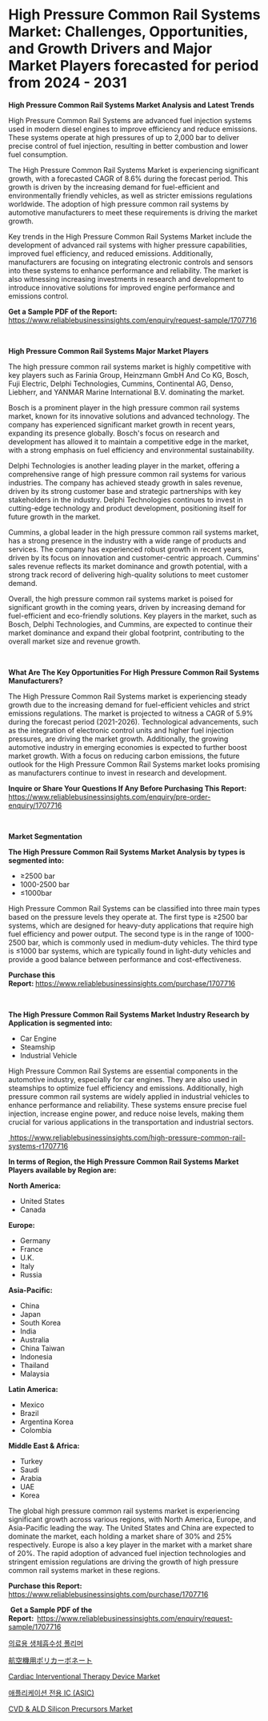 <p><h1>High Pressure Common Rail Systems Market: Challenges, Opportunities, and Growth Drivers and Major Market Players forecasted for period from 2024 - 2031</h1></p><p><strong>High Pressure Common Rail Systems Market Analysis and Latest Trends</strong></p>
<p><p>High Pressure Common Rail Systems are advanced fuel injection systems used in modern diesel engines to improve efficiency and reduce emissions. These systems operate at high pressures of up to 2,000 bar to deliver precise control of fuel injection, resulting in better combustion and lower fuel consumption.</p><p>The High Pressure Common Rail Systems Market is experiencing significant growth, with a forecasted CAGR of 8.6% during the forecast period. This growth is driven by the increasing demand for fuel-efficient and environmentally friendly vehicles, as well as stricter emissions regulations worldwide. The adoption of high pressure common rail systems by automotive manufacturers to meet these requirements is driving the market growth.</p><p>Key trends in the High Pressure Common Rail Systems Market include the development of advanced rail systems with higher pressure capabilities, improved fuel efficiency, and reduced emissions. Additionally, manufacturers are focusing on integrating electronic controls and sensors into these systems to enhance performance and reliability. The market is also witnessing increasing investments in research and development to introduce innovative solutions for improved engine performance and emissions control.</p></p>
<p><strong>Get a Sample PDF of the Report:&nbsp;</strong> <a href="https://www.reliablebusinessinsights.com/enquiry/request-sample/1707716">https://www.reliablebusinessinsights.com/enquiry/request-sample/1707716</a></p>
<p>&nbsp;</p>
<p><strong>High Pressure Common Rail Systems Major Market Players</strong></p>
<p><p>The high pressure common rail systems market is highly competitive with key players such as Farinia Group, Heinzmann GmbH And Co KG, Bosch, Fuji Electric, Delphi Technologies, Cummins, Continental AG, Denso, Liebherr, and YANMAR Marine International B.V. dominating the market.</p><p>Bosch is a prominent player in the high pressure common rail systems market, known for its innovative solutions and advanced technology. The company has experienced significant market growth in recent years, expanding its presence globally. Bosch's focus on research and development has allowed it to maintain a competitive edge in the market, with a strong emphasis on fuel efficiency and environmental sustainability.</p><p>Delphi Technologies is another leading player in the market, offering a comprehensive range of high pressure common rail systems for various industries. The company has achieved steady growth in sales revenue, driven by its strong customer base and strategic partnerships with key stakeholders in the industry. Delphi Technologies continues to invest in cutting-edge technology and product development, positioning itself for future growth in the market.</p><p>Cummins, a global leader in the high pressure common rail systems market, has a strong presence in the industry with a wide range of products and services. The company has experienced robust growth in recent years, driven by its focus on innovation and customer-centric approach. Cummins' sales revenue reflects its market dominance and growth potential, with a strong track record of delivering high-quality solutions to meet customer demand.</p><p>Overall, the high pressure common rail systems market is poised for significant growth in the coming years, driven by increasing demand for fuel-efficient and eco-friendly solutions. Key players in the market, such as Bosch, Delphi Technologies, and Cummins, are expected to continue their market dominance and expand their global footprint, contributing to the overall market size and revenue growth.</p></p>
<p>&nbsp;</p>
<p><strong>What Are The Key Opportunities For High Pressure Common Rail Systems Manufacturers?</strong></p>
<p><p>The High Pressure Common Rail Systems market is experiencing steady growth due to the increasing demand for fuel-efficient vehicles and strict emissions regulations. The market is projected to witness a CAGR of 5.9% during the forecast period (2021-2026). Technological advancements, such as the integration of electronic control units and higher fuel injection pressures, are driving the market growth. Additionally, the growing automotive industry in emerging economies is expected to further boost market growth. With a focus on reducing carbon emissions, the future outlook for the High Pressure Common Rail Systems market looks promising as manufacturers continue to invest in research and development.</p></p>
<p><strong>Inquire or Share Your Questions If Any Before Purchasing This Report:</strong> <a href="https://www.reliablebusinessinsights.com/enquiry/pre-order-enquiry/1707716">https://www.reliablebusinessinsights.com/enquiry/pre-order-enquiry/1707716</a></p>
<p>&nbsp;</p>
<p><strong>Market Segmentation</strong></p>
<p><strong>The High Pressure Common Rail Systems Market Analysis by types is segmented into:</strong></p>
<p><ul><li>≥2500 bar</li><li>1000-2500 bar</li><li>≤1000bar</li></ul></p>
<p><p>High Pressure Common Rail Systems can be classified into three main types based on the pressure levels they operate at. The first type is ≥2500 bar systems, which are designed for heavy-duty applications that require high fuel efficiency and power output. The second type is in the range of 1000-2500 bar, which is commonly used in medium-duty vehicles. The third type is ≤1000 bar systems, which are typically found in light-duty vehicles and provide a good balance between performance and cost-effectiveness.</p></p>
<p><strong>Purchase this Report:&nbsp;</strong><a href="https://www.reliablebusinessinsights.com/purchase/1707716">https://www.reliablebusinessinsights.com/purchase/1707716</a></p>
<p>&nbsp;</p>
<p><strong>The High Pressure Common Rail Systems Market Industry Research by Application is segmented into:</strong></p>
<p><ul><li>Car Engine</li><li>Steamship</li><li>Industrial Vehicle</li></ul></p>
<p><p>High Pressure Common Rail Systems are essential components in the automotive industry, especially for car engines. They are also used in steamships to optimize fuel efficiency and emissions. Additionally, high pressure common rail systems are widely applied in industrial vehicles to enhance performance and reliability. These systems ensure precise fuel injection, increase engine power, and reduce noise levels, making them crucial for various applications in the transportation and industrial sectors.</p></p>
<p><a href="https://www.reliablebusinessinsights.com/high-pressure-common-rail-systems-r1707716">&nbsp;https://www.reliablebusinessinsights.com/high-pressure-common-rail-systems-r1707716</a></p>
<p><strong>In terms of Region, the High Pressure Common Rail Systems Market Players available by Region are:</strong></p>
<p>
    <p> <strong> North America: </strong>
        <ul>
            <li>United States</li>
            <li>Canada</li>
        </ul>
        </p> 
    <p> <strong> Europe: </strong>
        <ul>
            <li>Germany</li>
            <li>France</li>
            <li>U.K.</li>
            <li>Italy</li>
            <li>Russia</li>
        </ul>
        </p> 
    <p> <strong> Asia-Pacific: </strong>
        <ul>
            <li>China</li>
            <li>Japan</li>
            <li>South Korea</li>
            <li>India</li>
            <li>Australia</li>
            <li>China Taiwan</li>
            <li>Indonesia</li>
            <li>Thailand</li>
            <li>Malaysia</li>
        </ul>
        </p> 
    <p> <strong> Latin America: </strong>
        <ul>
            <li>Mexico</li>
            <li>Brazil</li>
            <li>Argentina Korea</li>
            <li>Colombia</li>
        </ul>
        </p> 
    <p> <strong> Middle East & Africa: </strong>
        <ul>
            <li>Turkey</li>
            <li>Saudi</li>
            <li>Arabia</li>
            <li>UAE</li>
            <li>Korea</li>
        </ul>
    </p>
    </p>
<p><p>The global high pressure common rail systems market is experiencing significant growth across various regions, with North America, Europe, and Asia-Pacific leading the way. The United States and China are expected to dominate the market, each holding a market share of 30% and 25% respectively. Europe is also a key player in the market with a market share of 20%. The rapid adoption of advanced fuel injection technologies and stringent emission regulations are driving the growth of high pressure common rail systems market in these regions.</p></p>
<p><strong>Purchase this Report: </strong><a href="https://www.reliablebusinessinsights.com/purchase/1707716">https://www.reliablebusinessinsights.com/purchase/1707716</a></p>
<p>&nbsp;<strong>Get a Sample PDF of the Report:&nbsp;&nbsp;</strong><a href="https://www.reliablebusinessinsights.com/enquiry/request-sample/1707716">https://www.reliablebusinessinsights.com/enquiry/request-sample/1707716</a></p>
<p><strong></strong></p>
<p><p><a href="https://medium.com/@allanchulist567567jdf/%EC%9D%98%EB%A3%8C%EC%9A%A9-%EC%83%9D%EB%B6%84%ED%95%B4%EC%84%B1-%ED%8F%B4%EB%A6%AC%EB%A8%B8-%EC%8B%9C%EC%9E%A5-%EC%8B%9C%EC%9E%A5-cagr-%EC%8B%9C%EC%9E%A5-%EB%8F%99%ED%96%A5-%EB%B0%8F-%EC%84%B1%EC%9E%A5-%EC%A0%84%EB%9E%B5%EC%97%90-%EB%8C%80%ED%95%9C-%ED%86%B5%EC%B0%B0%EB%A0%A5-e2d6520e4c6e">의료용 생체흡수성 폴리머</a></p><p><a href="https://medium.com/@brayanborer2023/%E3%83%9D%E3%83%AA%E3%82%AB%E3%83%BC%E3%83%9C%E3%83%8D%E3%83%BC%E3%83%88%E8%88%AA%E7%A9%BA%E6%A9%9F%E5%B8%82%E5%A0%B4%E3%81%AE%E6%B4%9E%E5%AF%9F-%E5%B8%82%E5%A0%B4%E5%8B%95%E5%90%91-%E6%88%90%E9%95%B7-2024%E5%B9%B4%E3%81%8B%E3%82%892031%E5%B9%B4%E3%81%BE%E3%81%A7%E3%81%AE%E4%BA%88%E6%B8%AC-65a2e4a46c5e">航空機用ポリカーボネート</a></p><p><a href="https://github.com/mharielmesa/Market-Research-Report-List-3/blob/main/cardiac-interventional-therapy-device-market.md">Cardiac Interventional Therapy Device Market</a></p><p><a href="https://github.com/iansanftyord09878/Market-Research-Report-List-2/blob/main/378881496896.md">애플리케이션 전용 IC (ASIC)</a></p><p><a href="https://issuu.com/reportprime-2/docs/cvd-ald-silicon-precursors-market-size-2030.pptx">CVD & ALD Silicon Precursors Market</a></p></p>